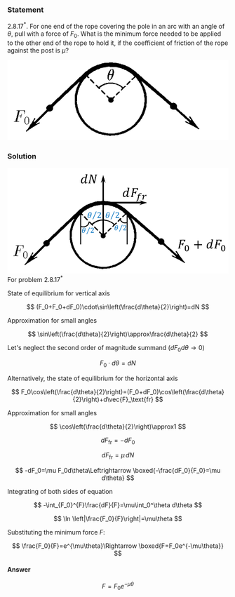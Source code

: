 ###  Statement

$2.8.17^*.$ For one end of the rope covering the pole in an arc with an angle of $\theta$, pull with a force of $F_0$. What is the minimum force needed to be applied to the other end of the rope to hold it, if the coefficient of friction of the rope against the post is $\mu$?

![ For problem $2.8.17^*$ |580x211, 34%](../../img/2.8.17/2.8.17.png)

### Solution

![ For problem $2.8.17^*$ |979x468, 51%](../../img/2.8.17/2.8.17_1.png)  For problem $2.8.17^*$

State of equilibrium for vertical axis

$$
(F_0+F_0+dF_0)\cdot\sin\left(\frac{d\theta}{2}\right)=dN
$$

Approximation for small angles

$$
\sin\left(\frac{d\theta}{2}\right)\approx\frac{d\theta}{2}
$$

Let's neglect the second order of magnitude summand $(dF_0d\theta\to 0)$

$$
F_0\cdot d\theta =dN
$$

Alternatively, the state of equilibrium for the horizontal axis

$$
F_0\cos\left(\frac{d\theta}{2}\right)=(F_0+dF_0)\cos\left(\frac{d\theta}{2}\right)+d\vec{F}_\text{fr}
$$

Approximation for small angles

$$
\cos\left(\frac{d\theta}{2}\right)\approx1
$$

$$
dF_\text{fr}=-dF_0
$$

$$
dF_\text{fr}=\mu\, dN
$$

$$
-dF_0=\mu F_0d\theta\Leftrightarrow \boxed{-\frac{dF_0}{F_0}=\mu d\theta}
$$

Integrating of both sides of equation

$$
-\int_{F_0}^{F}\frac{dF}{F}=\mu\int_0^\theta d\theta
$$

$$
\ln \left|\frac{F_0}{F}\right|=\mu\theta
$$

Substituting the minimum force $F$:

$$
\frac{F_0}{F}=e^{\mu\theta}\Rightarrow \boxed{F=F_0e^{-\mu\theta}}
$$

#### Answer

$$
F=F_0e^{-\mu\theta}
$$